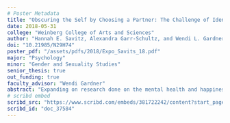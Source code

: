 ```yaml
---
# Poster Metadata
title: "Obscuring the Self by Choosing a Partner: The Challenge of Identity Denial for Bisexuals in Romantic Relationships"
date: 2018-05-31
college: "Weinberg College of Arts and Sciences"
author: "Hannah E. Savitz, Alexandra Garr-Schultz, and Wendi L. Gardner"
doi: "10.21985/N29H74"
poster_pdf: "/assets/pdfs/2018/Expo_Savits_18.pdf"
major: "Psychology"
minor: "Gender and Sexuality Studies"
senior_thesis: true
out_funding: true
faculty_advisor: "Wendi Gardner"
abstract: "Expanding on research done on the mental health and happiness benefits associated with romantic relationships, this study investigates whether identity denial, the experience of being socially denied one’s chosen identity by having others refuse to acknowledge that identity, presents a challenge for bisexual people within committed romantic relationships. For straight, gay, and lesbian individuals, one’s choice of partner makes one’s own sexual identity more visible to others. For bisexuals, committing to a partner may obscure their own identity, as others will assume they are straight if they choose an opposite sex partner, and gay or lesbian if they choose a same sex partner. The current study surveyed individuals in long-term relationships (one year or more), and oversampled data from individuals who identify as gay, lesbian, or bisexual. As hypothesized, bisexual individuals, unlike their straight and gay/lesbian counterparts did not benefit from relationship commitment in terms of emotional well-being, in part because, as predicted, they did not benefit from relationship commitment in terms of self-concept clarity. For gay, lesbian, and straight individuals, the boost to self-concept clarity one received from romantic commitment mediated the association between commitment and wellbeing. For bisexual individuals, self-concept clarity was just as important for well-being, but was not boosted by romantic commitment. Finally, intriguing evidence suggests that differences in self-concept clarity may be explained by the extent to which the individual’s sexual identity is “known” to others in one’s own and one’s partners social circles, as this was significantly lower in bisexual individuals compared to their straight, gay, and lesbian counterparts."
# scribd embed
scribd_src: "https://www.scribd.com/embeds/381722242/content?start_page=1&view_mode=scroll&access_key=key-tCoovyyGuKGF4CnjqKiD&show_recommendations=true"
scribd_id: "doc_37584"
---
```

